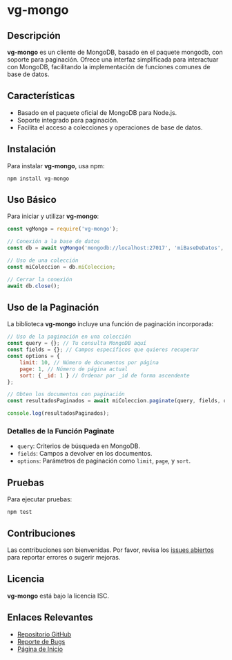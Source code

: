 # vg-mongo

## Descripción
**vg-mongo** es un cliente de MongoDB, basado en el paquete mongodb, con soporte para paginación. Ofrece una interfaz simplificada para interactuar con MongoDB, facilitando la implementación de funciones comunes de base de datos.

## Características
- Basado en el paquete oficial de MongoDB para Node.js.
- Soporte integrado para paginación.
- Facilita el acceso a colecciones y operaciones de base de datos.

## Instalación
Para instalar **vg-mongo**, usa npm:
```
npm install vg-mongo
```

## Uso Básico
Para iniciar y utilizar **vg-mongo**:
```javascript
const vgMongo = require('vg-mongo');

// Conexión a la base de datos
const db = await vgMongo('mongodb://localhost:27017', 'miBaseDeDatos', { useNewUrlParser: true, useUnifiedTopology: true });

// Uso de una colección
const miColeccion = db.miColeccion;

// Cerrar la conexión
await db.close();
```

## Uso de la Paginación
La biblioteca **vg-mongo** incluye una función de paginación incorporada:

```javascript
// Uso de la paginación en una colección
const query = {}; // Tu consulta MongoDB aquí
const fields = {}; // Campos específicos que quieres recuperar
const options = {
    limit: 10, // Número de documentos por página
    page: 1, // Número de página actual
    sort: { _id: 1 } // Ordenar por _id de forma ascendente
};

// Obten los documentos con paginación
const resultadosPaginados = await miColeccion.paginate(query, fields, options);

console.log(resultadosPaginados);
```

### Detalles de la Función Paginate
- `query`: Criterios de búsqueda en MongoDB.
- `fields`: Campos a devolver en los documentos.
- `options`: Parámetros de paginación como `limit`, `page`, y `sort`.

## Pruebas
Para ejecutar pruebas:
```
npm test
```

## Contribuciones
Las contribuciones son bienvenidas. Por favor, revisa los [issues abiertos](https://github.com/visiongroupnyc/vg-mongo/issues) para reportar errores o sugerir mejoras.

## Licencia
**vg-mongo** está bajo la licencia ISC.

## Enlaces Relevantes
- [Repositorio GitHub](https://github.com/visiongroupnyc/vg-mongo)
- [Reporte de Bugs](https://github.com/visiongroupnyc/vg-mongo/issues)
- [Página de Inicio](https://github.com/visiongroupnyc/vg-mongo#readme)